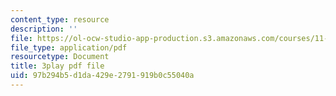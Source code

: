 ```yaml
---
content_type: resource
description: ''
file: https://ol-ocw-studio-app-production.s3.amazonaws.com/courses/11-384-malaysia-sustainable-cities-practicum-spring-2018/97b294b5d1da429e2791919b0c55040a_ehZgJ8Y2UJI.pdf
file_type: application/pdf
resourcetype: Document
title: 3play pdf file
uid: 97b294b5-d1da-429e-2791-919b0c55040a
---
```

